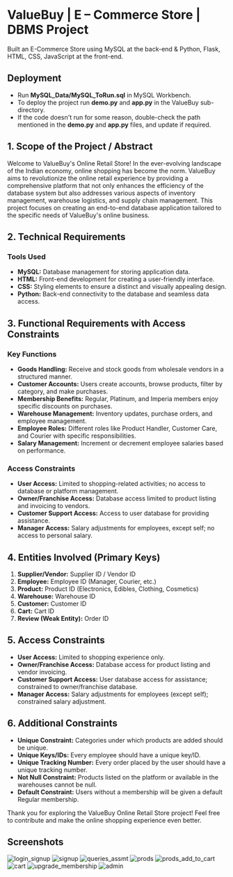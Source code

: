 
# ValueBuy | E – Commerce Store | DBMS Project

Built an E-Commerce Store using MySQL at the back-end & Python, Flask, HTML, CSS, JavaScript at the front-end.


## Deployment
* Run **MySQL_Data/MySQL_ToRun.sql** in MySQL Workbench.
* To deploy the project run **demo.py** and **app.py** in the ValueBuy sub-directory.
* If the code doesn't run for some reason, double-check the path mentioned in the **demo.py** and **app.py** files, and update if required.

## 1. Scope of the Project / Abstract

Welcome to ValueBuy's Online Retail Store! In the ever-evolving landscape of the Indian economy, online shopping has become the norm. ValueBuy aims to revolutionize the online retail experience by providing a comprehensive platform that not only enhances the efficiency of the database system but also addresses various aspects of inventory management, warehouse logistics, and supply chain management. This project focuses on creating an end-to-end database application tailored to the specific needs of ValueBuy's online business.

## 2. Technical Requirements

### Tools Used
- **MySQL:** Database management for storing application data.
- **HTML:** Front-end development for creating a user-friendly interface.
- **CSS:** Styling elements to ensure a distinct and visually appealing design.
- **Python:** Back-end connectivity to the database and seamless data access.

## 3. Functional Requirements with Access Constraints

### Key Functions
- **Goods Handling:** Receive and stock goods from wholesale vendors in a structured manner.
- **Customer Accounts:** Users create accounts, browse products, filter by category, and make purchases.
- **Membership Benefits:** Regular, Platinum, and Imperia members enjoy specific discounts on purchases.
- **Warehouse Management:** Inventory updates, purchase orders, and employee management.
- **Employee Roles:** Different roles like Product Handler, Customer Care, and Courier with specific responsibilities.
- **Salary Management:** Increment or decrement employee salaries based on performance.

### Access Constraints
- **User Access:** Limited to shopping-related activities; no access to database or platform management.
- **Owner/Franchise Access:** Database access limited to product listing and invoicing to vendors.
- **Customer Support Access:** Access to user database for providing assistance.
- **Manager Access:** Salary adjustments for employees, except self; no access to personal salary.

## 4. Entities Involved (Primary Keys)

1. **Supplier/Vendor:** Supplier ID / Vendor ID
2. **Employee:** Employee ID (Manager, Courier, etc.)
3. **Product:** Product ID (Electronics, Edibles, Clothing, Cosmetics)
4. **Warehouse:** Warehouse ID
5. **Customer:** Customer ID
6. **Cart:** Cart ID
7. **Review (Weak Entity):** Order ID

## 5. Access Constraints

- **User Access:** Limited to shopping experience only.
- **Owner/Franchise Access:** Database access for product listing and vendor invoicing.
- **Customer Support Access:** User database access for assistance; constrained to owner/franchise database.
- **Manager Access:** Salary adjustments for employees (except self); constrained salary adjustment.

## 6. Additional Constraints

- **Unique Constraint:** Categories under which products are added should be unique.
- **Unique Keys/IDs:** Every employee should have a unique key/ID.
- **Unique Tracking Number:** Every order placed by the user should have a unique tracking number.
- **Not Null Constraint:** Products listed on the platform or available in the warehouses cannot be null.
- **Default Constraint:** Users without a membership will be given a default Regular membership.

Thank you for exploring the ValueBuy Online Retail Store project! Feel free to contribute and make the online shopping experience even better.

## Screenshots
![login_signup](https://github.com/nikhil21268/ValueBuy/blob/main/Screenshots/loginSignup.PNG)
![signup](https://github.com/nikhil21268/ValueBuy/blob/main/Screenshots/signUp.PNG)
![queries_assmt](https://github.com/nikhil21268/ValueBuy/blob/main/Screenshots/queries.PNG)
![prods](https://github.com/nikhil21268/ValueBuy/blob/main/Screenshots/products1.PNG)
![prods_add_to_cart](https://github.com/nikhil21268/ValueBuy/blob/main/Screenshots/products2.PNG)
![cart](https://github.com/nikhil21268/ValueBuy/blob/main/Screenshots/cart.PNG)
![upgrade_membership](https://github.com/nikhil21268/ValueBuy/blob/main/Screenshots/upgradeMembership.PNG)
![admin](https://github.com/nikhil21268/ValueBuy/blob/main/Screenshots/admin.PNG)

